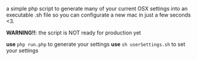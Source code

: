 a simple php script to generate many of your current OSX settings into an executable .sh file so you can configurate a new mac in just a few seconds <3.

**WARNING!!**: the script is NOT ready for production yet

**use** `php run.php` to generate your settings
**use** `sh userSettings.sh` to set your settings